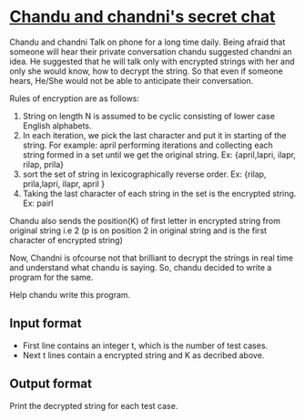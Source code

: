 # [Chandu and chandni's secret chat][link]

Chandu and chandni Talk on phone for a long time daily. Being afraid that someone will hear their private conversation chandu suggested chandni an idea. He suggested that he will talk only with encrypted strings with her and only she would know, how to decrypt the string. So that even if someone hears, He/She would not be able to anticipate their conversation.

Rules of encryption are as follows:

1. String on length N is assumed to be cyclic consisting of lower case English alphabets.
2. In each iteration, we pick the last character and put it in starting of the string. For example: april performing iterations and collecting each string formed in a set until we get the original string. Ex: {april,lapri, ilapr, rilap, prila}
3. sort the set of string in lexicographically reverse order. Ex: {rilap, prila,lapri, ilapr, april }
4. Taking the last character of each string in the set is the encrypted string. Ex: pairl

Chandu also sends the position(K) of first letter in encrypted string from original string i.e 2 (p is on position 2 in original string and is the first character of encrypted string)

Now, Chandni is ofcourse not that brilliant to decrypt the strings in real time and understand what chandu is saying. So, chandu decided to write a program for the same.

Help chandu write this program.

## Input format

- First line contains an integer t, which is the number of test cases.
- Next t lines contain a encrypted string and K as decribed above.

## Output format

Print the decrypted string for each test case.

[link]: https://www.hackerearth.com/practice/algorithms/sorting/heap-sort/practice-problems/algorithm/chandu-and-chandnis-secret-chat/
